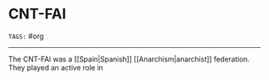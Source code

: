 # CNT-FAI
`TAGS:` #org 

---
The CNT-FAI was a [[Spain|Spanish]] [[Anarchism|anarchist]] federation. They played an active role in 
